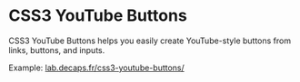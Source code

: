 # CSS3 YouTube Buttons #

CSS3 YouTube Buttons helps you easily create YouTube-style buttons from links, buttons, and inputs.

Example: [lab.decaps.fr/css3-youtube-buttons/](http://lab.decaps.fr/css3-youtube-buttons/)